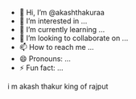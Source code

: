 - 👋 Hi, I’m @akashthakuraa
- 👀 I’m interested in ...
- 🌱 I’m currently learning ...
- 💞️ I’m looking to collaborate on ...
- 📫 How to reach me ...
- 😄 Pronouns: ...
- ⚡ Fun fact: ...

<!---
akashthakuraa/akashthakuraa is a ✨ special ✨ repository because its `README.md` (this file) appears on your GitHub profile.
You can click the Preview link to take a look at your changes.
--->i m akash thakur king of rajput
